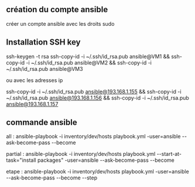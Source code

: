 création du compte ansible
--------------------------

créer un compte ansible avec les droits sudo

Installation SSH key
--------------------

ssh-keygen -t rsa
ssh-copy-id -i ~/.ssh/id_rsa.pub ansible@VM1 && ssh-copy-id -i ~/.ssh/id_rsa.pub ansible@VM2 && ssh-copy-id -i ~/.ssh/id_rsa.pub ansible@VM3 

ou avec les adresses ip

ssh-copy-id -i ~/.ssh/id_rsa.pub ansible@193.168.1.155 && ssh-copy-id -i ~/.ssh/id_rsa.pub ansible@193.168.1.156 && ssh-copy-id -i ~/.ssh/id_rsa.pub ansible@193.168.1.157

commande ansible
-----------------

<p>all     : ansible-playbook -i inventory/dev/hosts playbook.yml -user=ansible --ask-become-pass --become</p>
<p>partial : ansible-playbook -i inventory/dev/hosts playbook.yml --start-at-task="install packages" -user=ansible --ask-become-pass --become</p>
<p>etape   : ansible-playbook -i inventory/dev/hosts playbook.yml -user=ansible --ask-become-pass --become --step</p>
